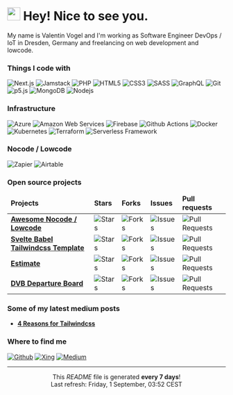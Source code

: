 <h1><img src="https://emojis.slackmojis.com/emojis/images/1531849430/4246/blob-sunglasses.gif?1531849430" width="30"/> Hey! Nice to see you.</h1>

<p>My name is Valentin Vogel and I'm working as Software Engineer DevOps / IoT in Dresden, Germany and freelancing on web development and lowcode.</p>

<h3>Things I code with</h3>
<p>
  <img alt="Next.js" src="https://img.shields.io/badge/-Next.js-000000?style=for-the-badge&logo=react&logoColor=white" />
  <img alt="Jamstack" src="https://img.shields.io/badge/-Jamstack-F0047F?style=for-the-badge&logo=jamstack&logoColor=white" />
  <img alt="PHP" src="https://img.shields.io/badge/-PHP-777BB4?style=for-the-badge&logo=php&logoColor=white" />
  <img alt="HTML5" src="https://img.shields.io/badge/-HTML5-E34F26?style=for-the-badge&logo=html5&logoColor=white" />
  <img alt="CSS3" src="https://img.shields.io/badge/-CSS3-1572B6?style=for-the-badge&logo=css3&logoColor=white" />
  <img alt="SASS" src="https://img.shields.io/badge/-SASS-CC6699?style=for-the-badge&logo=sass&logoColor=white" />
  <img alt="GraphQL" src="https://img.shields.io/badge/-GraphQL-E10098?style=for-the-badge&logo=graphql&logoColor=white" />
  <img alt="Git" src="https://img.shields.io/badge/-Git-F05032?style=for-the-badge&logo=git&logoColor=white" />
  <img alt="p5.js" src="https://img.shields.io/badge/-p5.js-ED225D?style=for-the-badge&logo=p5.js&logoColor=white" />
  <img alt="MongoDB" src="https://img.shields.io/badge/-MongoDB-47A248?style=for-the-badge&logo=mongodb&logoColor=white" />
  <img alt="Nodejs" src="https://img.shields.io/badge/-Nodejs-339933?style=for-the-badge&logo=Node.js&logoColor=white" />
</p>

<h3>Infrastructure</h3>
<p>
  <img alt="Azure" src="https://img.shields.io/badge/-Azure-0078D4?style=for-the-badge&logo=microsoft-azure&logoColor=white" />
  <img alt="Amazon Web Services" src="https://img.shields.io/badge/-Amazon_Web_Services-232F3E?style=for-the-badge&logo=amazon-aws&logoColor=white" />
  <img alt="Firebase" src="https://img.shields.io/badge/-Firebase-FFCA28?style=for-the-badge&logo=firebase&logoColor=white" />
  <img alt="Github Actions" src="https://img.shields.io/badge/-Github_Actions-2088FF?style=for-the-badge&logo=github-actions&logoColor=white" />
  <img alt="Docker" src="https://img.shields.io/badge/-Docker-2496ED?style=for-the-badge&logo=docker&logoColor=white" />
  <img alt="Kubernetes" src="https://img.shields.io/badge/-Kubernetes-326CE5?style=for-the-badge&logo=kubernetes&logoColor=white" />
  <img alt="Terraform" src="https://img.shields.io/badge/-Terraform-7B42BC?style=for-the-badge&logo=terraform&logoColor=white" />
  <img alt="Serverless Framework" src="https://img.shields.io/badge/-Serverless-FD5750?style=for-the-badge&logo=serverless&logoColor=white" />
</p>

<h3>Nocode / Lowcode</h3>
<p>
  <img alt="Zapier" src="https://img.shields.io/badge/-Zapier-FF4A00?style=for-the-badge&logo=zapier&logoColor=white" />
  <img alt="Airtable" src="https://img.shields.io/badge/-Airtable-18BFFF?style=for-the-badge&logo=airtable&logoColor=white" />
</p>

<h3>Open source projects</h3>
<table>
  <thead>
    <tr border: none;>
      <td><b>Projects</b></td>
      <td><b>Stars</b></td>
      <td><b>Forks</b></td>
      <td><b>Issues</b></td>
      <td><b>Pull requests</b></td>
    </tr>
  </thead>
  <tbody>
  <tr>
      <td><a href="https://github.com/valentin-vogel/awesome-nocode-lowcode"><b>Awesome Nocode / Lowcode</b></a></td>
      <td><img alt="Stars" src="https://img.shields.io/github/stars/valentin-vogel/awesome-nocode-lowcode?style=flat-square&labelColor=343b41"/></td>
      <td><img alt="Forks" src="https://img.shields.io/github/forks/valentin-vogel/awesome-nocode-lowcode?style=flat-square&labelColor=343b41"/></td>
      <td><img alt="Issues" src="https://img.shields.io/github/issues/valentin-vogel/awesome-nocode-lowcode?style=flat-square&labelColor=343b41"/></td>
      <td><img alt="Pull Requests" src="https://img.shields.io/github/issues-pr/valentin-vogel/awesome-nocode-lowcode?style=flat-square&labelColor=343b41"/></td>
    </tr>
    <tr>
      <td><a href="https://github.com/valentin-vogel/svelte-babel-tailwindcss"><b>Svelte Babel Tailwindcss Template</b></a></td>
      <td><img alt="Stars" src="https://img.shields.io/github/stars/valentin-vogel/svelte-babel-tailwindcss?style=flat-square&labelColor=343b41"/></td>
      <td><img alt="Forks" src="https://img.shields.io/github/forks/valentin-vogel/svelte-babel-tailwindcss?style=flat-square&labelColor=343b41"/></td>
      <td><img alt="Issues" src="https://img.shields.io/github/issues/valentin-vogel/svelte-babel-tailwindcss?style=flat-square&labelColor=343b41"/></td>
      <td><img alt="Pull Requests" src="https://img.shields.io/github/issues-pr/valentin-vogel/svelte-babel-tailwindcss?style=flat-square&labelColor=343b41"/></td>
    </tr>
    <tr>
      <td><a href="https://github.com/valentin-vogel/estimate"><b>Estimate</b></a></td>
      <td><img alt="Stars" src="https://img.shields.io/github/stars/valentin-vogel/estimate?style=flat-square&labelColor=343b41"/></td>
      <td><img alt="Forks" src="https://img.shields.io/github/forks/valentin-vogel/estimate?style=flat-square&labelColor=343b41"/></td>
      <td><img alt="Issues" src="https://img.shields.io/github/issues/valentin-vogel/estimate?style=flat-square&labelColor=343b41"/></td>
      <td><img alt="Pull Requests" src="https://img.shields.io/github/issues-pr/valentin-vogel/estimate?style=flat-square&labelColor=343b41"/></td>
    </tr>
	  <tr>
      <td><a href="https://github.com/valentin-vogel/dvb-departure-board"><b>DVB Departure Board</b></a></td>
      <td><img alt="Stars" src="https://img.shields.io/github/stars/valentin-vogel/dvb-departure-board?style=flat-square&labelColor=343b41"/></td>
      <td><img alt="Forks" src="https://img.shields.io/github/forks/valentin-vogel/dvb-departure-board?style=flat-square&labelColor=343b41"/></td>
      <td><img alt="Issues" src="https://img.shields.io/github/issues/valentin-vogel/dvb-departure-board?style=flat-square&labelColor=343b41"/></td>
      <td><img alt="Pull Requests" src="https://img.shields.io/github/issues-pr/valentin-vogel/dvb-departure-board?style=flat-square&labelColor=343b41"/></td>
    </tr>
  </tbody>
</table>

<h3>Some of my latest medium posts</h3>
<ul>
  <li><a href="https://valentinvogel.medium.com/4-reasons-for-tailwindcss-3b8f7a2bf264"><b>4 Reasons for Tailwindcss</b></a></li>
</ul>

<h3>Where to find me</h3>
<p>
<a href="https://github.com/valentin-vogel" target="_blank"><img alt="Github" src="https://img.shields.io/badge/GitHub-181717?&style=for-the-badge&logo=github&logoColor=white" /></a> 
<a href="https://www.xing.com/" target="_blank"><img alt="Xing" src="https://img.shields.io/badge/Xing-006567?&style=for-the-badge&logo=xing&logoColor=white" /></a> 
<a href="https://medium.com/@valentinvogel" target="_blank"><img alt="Medium" src="https://img.shields.io/badge/Medium-12100E?&style=for-the-badge&logo=medium&logoColor=white" /></a>
</p>

------------
<p align="center">This <i>README</i> file is generated <b>every 7 days</b>!</br>Last refresh: Friday, 1 September, 03:52 CEST</p>
